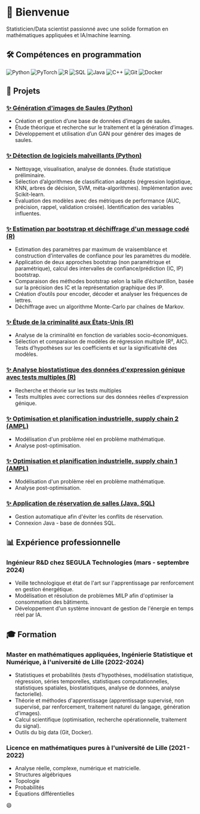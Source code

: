 # 👋 Bienvenue

Statisticien/Data scientist passionné avec une solide formation en mathématiques appliquées et IA/machine learning.

## 🛠️ Compétences en programmation

![Python](https://img.shields.io/badge/-Python-3776AB?style=flat&logo=python&logoColor=white)
![PyTorch](https://img.shields.io/badge/-PyTorch-EE4C2C?style=flat&logo=pytorch&logoColor=white)
![R](https://img.shields.io/badge/-R-276DC3?style=flat&logo=r&logoColor=white)
![SQL](https://img.shields.io/badge/-SQL-4479A1?style=flat&logo=postgresql&logoColor=white)
![Java](https://img.shields.io/badge/-Java-007396?style=flat&logo=oracle&logoColor=white)
![C++](https://img.shields.io/badge/-C++-00599C?style=flat&logo=c%2B%2B&logoColor=white)
![Git](https://img.shields.io/badge/-Git-F05032?style=flat&logo=git&logoColor=white)
![Docker](https://img.shields.io/badge/-Docker-2496ED?style=flat&logo=docker&logoColor=white)

## 🚀 Projets

### [✨ Génération d'images de Saules (Python)](https://github.com/VictoorV/Saules_GAN)
- Création et gestion d’une base de données d’images de saules.
- Étude théorique et recherche sur le traitement et la génération d’images.
- Développement et utilisation d’un GAN pour générer des images de saules.

### [✨ Détection de logiciels malveillants (Python)](https://github.com/VictoorV/Detection_malwares)
- Nettoyage, visualisation, analyse de données. Étude statistique préliminaire.
- Sélection d’algorithmes de classification adaptés (régression logistique, KNN, arbres de décision, SVM, méta-algorithmes). Implémentation avec Scikit-learn.
- Évaluation des modèles avec des métriques de performance (AUC, précision, rappel, validation croisée). Identification des variables influentes.

### [✨ Estimation par bootstrap et déchiffrage d'un message codé (R)](https://github.com/VictoorV/Bootstrap_MCMC)
- Estimation des paramètres par maximum de vraisemblance et construction d’intervalles de confiance pour les paramètres du modèle.
- Application de deux approches bootstrap (non paramétrique et paramétrique), calcul des intervalles de confiance/prédiction (IC, IP) bootstrap.
- Comparaison des méthodes bootstrap selon la taille d’échantillon, basée sur la précision des IC et la représentation graphique des IP.
- Création d’outils pour encoder, décoder et analyser les fréquences de lettres.
- Déchiffrage avec un algorithme Monte-Carlo par chaînes de Markov.

### [✨ Étude de la criminalité aux États-Unis (R)](https://github.com/VictoorV/Criminalite_US)
- Analyse de la criminalité en fonction de variables socio-économiques.
- Sélection et comparaison de modèles de régression multiple (R², AIC). Tests d’hypothèses sur les coefficients et sur la significativité des modèles.

### [✨ Analyse biostatistique des données d'expression génique avec tests multiples (R)](https://github.com/VictoorV/Analyse_biostatistique)
- Recherche et théorie sur les tests multiples
- Tests multiples avec corrections sur des données réelles d'expression génique.

### [✨ Optimisation et planification industrielle, supply chain 2 (AMPL)](https://github.com/VictoorV/Planification_industrielle_supply_chain2)
- Modélisation d'un problème réel en problème mathématique.
- Analyse post-optimisation.

### [✨ Optimisation et planification industrielle, supply chain 1 (AMPL)](https://github.com/VictoorV/Planification_industrielle_supply_chain1)
- Modélisation d'un problème réel en problème mathématique.
- Analyse post-optimisation.

### [✨ Application de réservation de salles (Java, SQL)](https://github.com/VictoorV/Reservation_salles_java)
- Gestion automatique afin d'éviter les conflits de réservation.
- Connexion Java - base de données SQL.

## 📊 Expérience professionnelle

### Ingénieur R&D chez SEGULA Technologies (mars - septembre 2024)
- Veille technologique et état de l'art sur l'apprentissage par renforcement en gestion énergétique.
- Modélisation et résolution de problèmes MILP afin d'optimiser la consommation des bâtiments.
- Développement d'un système innovant de gestion de l'énergie en temps réel par IA.

## 🎓 Formation

### Master en mathématiques appliquées, Ingénierie Statistique et Numérique, à l'université de Lille (2022-2024)
- Statistiques et probabilités (tests d'hypothèses, modélisation statistique, régression, séries temporelles, statistiques computationnelles, statistiques spatiales, biostatistiques, analyse de données, analyse factorielle).
- Théorie et méthodes d'apprentissage (apprentissage supervisé, non supervisé, par renforcement, traitement naturel du langage, génération d'images).
- Calcul scientifique (optimisation, recherche opérationnelle, traitement du signal).
- Outils du big data (Git, Docker).

### Licence en mathématiques pures à l'université de Lille (2021 - 2022)
- Analyse réelle, complexe, numérique et matricielle.
- Structures algébriques
- Topologie
- Probabilités
- Équations différentielles

😄
